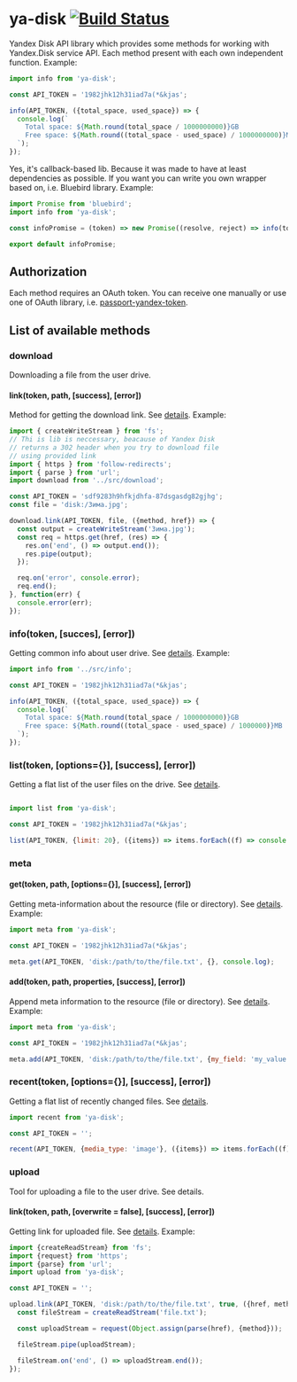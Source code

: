 # ya-disk [![Build Status](https://travis-ci.org/RomiC/ya-disk.svg?branch=master)](https://travis-ci.org/RomiC/ya-disk)
Yandex Disk API library which provides some methods for working with Yandex.Disk service API. Each method present with each own independent function. Example:

```javascript
import info from 'ya-disk';

const API_TOKEN = '1982jhk12h31iad7a(*&kjas';

info(API_TOKEN, ({total_space, used_space}) => {
  console.log(`
    Total space: ${Math.round(total_space / 1000000000)}GB
    Free space: ${Math.round((total_space - used_space) / 1000000000)}MB
  `);
});
```


Yes, it's callback-based lib. Because it was made to have at least dependencies as possible. If you want you can write you own wrapper based on, i.e. Bluebird library. Example:


```javascript
import Promise from 'bluebird';
import info from 'ya-disk';

const infoPromise = (token) => new Promise((resolve, reject) => info(token, resolve, reject));

export default infoPromise;
```

## Authorization

Each method requires an OAuth token. You can receive one manually or use one of OAuth library, i.e. [passport-yandex-token](https://github.com/ghaiklor/passport-yandex-token).

## List of available methods

### download

Downloading a file from the user drive.

#### link(token, path, [success], [error])

Method for getting the download link. See [details](https://tech.yandex.ru/disk/api/reference/content-docpage/#url-request). Example:

```javascript
import { createWriteStream } from 'fs';
// Thi is lib is neccessary, beacause of Yandex Disk
// returns a 302 header when you try to download file
// using provided link
import { https } from 'follow-redirects';
import { parse } from 'url';
import download from '../src/download';

const API_TOKEN = 'sdf9283h9hfkjdhfa-87dsgasdg82gjhg';
const file = 'disk:/Зима.jpg';

download.link(API_TOKEN, file, ({method, href}) => {
  const output = createWriteStream('Зима.jpg');
  const req = https.get(href, (res) => {
    res.on('end', () => output.end());
    res.pipe(output);
  });

  req.on('error', console.error);
  req.end();
}, function(err) {
  console.error(err);
});
```

### info(token, [succes], [error])

Getting common info about user drive. See [details](https://tech.yandex.ru/disk/api/reference/capacity-docpage/). Example:

```javascript
import info from '../src/info';

const API_TOKEN = '1982jhk12h31iad7a(*&kjas';

info(API_TOKEN, ({total_space, used_space}) => {
  console.log(`
    Total space: ${Math.round(total_space / 1000000000)}GB
    Free space: ${Math.round((total_space - used_space) / 1000000)}MB
  `);
});

```

### list(token, [options={}], [success], [error])

Getting a flat list of the user files on the drive. See [details](https://tech.yandex.ru/disk/api/reference/all-files-docpage/).

```javascript

import list from 'ya-disk';

const API_TOKEN = '1982jhk12h31iad7a(*&kjas';

list(API_TOKEN, {limit: 20}, ({items}) => items.forEach((f) => console.log(`${f.name} (${f.mime_type})`)));
```

### meta

#### get(token, path, [options={}], [success], [error])

Getting meta-information about the resource (file or directory). See [details](https://tech.yandex.ru/disk/api/reference/meta-docpage/). Example:

```javascript
import meta from 'ya-disk';

const API_TOKEN = '1982jhk12h31iad7a(*&kjas';

meta.get(API_TOKEN, 'disk:/path/to/the/file.txt', {}, console.log);
```

#### add(token, path, properties, [success], [error])

Append meta information to the resource (file or directory). See [details](https://tech.yandex.ru/disk/api/reference/meta-add-docpage/). Example:

```javascript
import meta from 'ya-disk';

const API_TOKEN = '1982jhk12h31iad7a(*&kjas';

meta.add(API_TOKEN, 'disk:/path/to/the/file.txt', {my_field: 'my_value'});
```


### recent(token, [options={}], [success], [error])

Getting a flat list of recently changed files. See [details](https://tech.yandex.ru/disk/api/reference/recent-upload-docpage/).

```javascript
import recent from 'ya-disk';

const API_TOKEN = '';

recent(API_TOKEN, {media_type: 'image'}, ({items}) => items.forEach((f) => console.log(`${f.name} (${f.size}B)`)))
```

### upload

Tool for uploading a file to the user drive. See details.

#### link(token, path, [overwrite = false], [success], [error])

Getting link for uploaded file. See [details](https://tech.yandex.ru/disk/api/reference/upload-docpage/#url-request). Example:

```javascript
import {createReadStream} from 'fs';
import {request} from 'https';
import {parse} from 'url';
import upload from 'ya-disk';

const API_TOKEN = '';

upload.link(API_TOKEN, 'disk:/path/to/the/file.txt', true, ({href, method}) => {
  const fileStream = createReadStream('file.txt');

  const uploadStream = request(Object.assign(parse(href), {method}));

  fileStream.pipe(uploadStream);

  fileStream.on('end', () => uploadStream.end());
});
```
